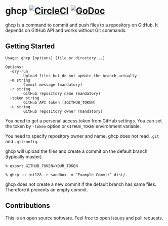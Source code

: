 # ghcp [![CircleCI](https://circleci.com/gh/int128/ghcp.svg?style=shield)](https://circleci.com/gh/int128/ghcp) [![GoDoc](https://godoc.org/github.com/int128/ghcp?status.svg)](https://godoc.org/github.com/int128/ghcp)

ghcp is a command to commit and push files to a repository on GitHub.
It depends on GitHub API and works without Git commands.


## Getting Started

```
Usage: ghcp [options] [file or directory...]

Options:
  -dry-run
    	Upload files but do not update the branch actually
  -m string
    	Commit message (mandatory)
  -r string
    	GitHub repository name (mandatory)
  -token string
    	GitHub API token [$GITHUB_TOKEN]
  -u string
    	GitHub repository owner (mandatory)
```

You need to get a personal access token from GitHub settings.
You can set the token by `-token` option or `GITHUB_TOKEN` environment variable.

You need to specify repository owner and name.
ghcp does not read `.git` and `.gitconfig`.

ghcp will upload the files and create a commit on the default branch (typically master).

```
% export GITHUB_TOKEN=YOUR_TOKEN

% ghcp -u int128 -r sandbox -m 'Example Commit' dist/
```

ghcp does not create a new commit if the default branch has same files.
Therefore it prevents an empty commit.


## Contributions

This is an open source software.
Feel free to open issues and pull requests.
